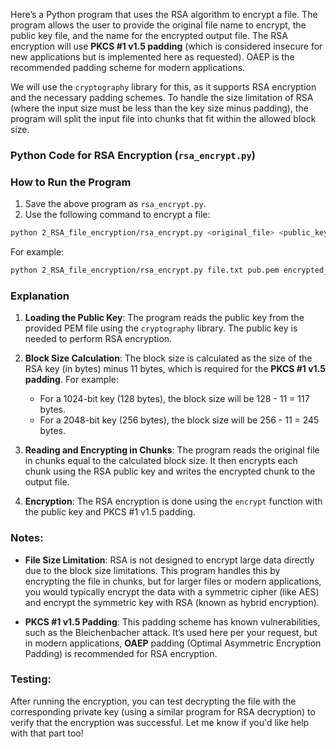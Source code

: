 Here’s a Python program that uses the RSA algorithm to encrypt a file. The program allows the user to provide the original file name to encrypt, the public key file, and the name for the encrypted output file. The RSA encryption will use **PKCS #1 v1.5 padding** (which is considered insecure for new applications but is implemented here as requested). OAEP is the recommended padding scheme for modern applications.

We will use the `cryptography` library for this, as it supports RSA encryption and the necessary padding schemes. To handle the size limitation of RSA (where the input size must be less than the key size minus padding), the program will split the input file into chunks that fit within the allowed block size.

### Python Code for RSA Encryption (`rsa_encrypt.py`)

### How to Run the Program

1. Save the above program as `rsa_encrypt.py`.
2. Use the following command to encrypt a file:

```bash
python 2_RSA_file_encryption/rsa_encrypt.py <original_file> <public_key_file> <encrypted_file>
```

For example:

```bash
python 2_RSA_file_encryption/rsa_encrypt.py file.txt pub.pem encrypted_file.bin
```

### Explanation

1. **Loading the Public Key**: The program reads the public key from the provided PEM file using the `cryptography` library. The public key is needed to perform RSA encryption.
   
2. **Block Size Calculation**: The block size is calculated as the size of the RSA key (in bytes) minus 11 bytes, which is required for the **PKCS #1 v1.5 padding**. For example:
   - For a 1024-bit key (128 bytes), the block size will be 128 - 11 = 117 bytes.
   - For a 2048-bit key (256 bytes), the block size will be 256 - 11 = 245 bytes.

3. **Reading and Encrypting in Chunks**: The program reads the original file in chunks equal to the calculated block size. It then encrypts each chunk using the RSA public key and writes the encrypted chunk to the output file.

4. **Encryption**: The RSA encryption is done using the `encrypt` function with the public key and PKCS #1 v1.5 padding.


### Notes:
- **File Size Limitation**: RSA is not designed to encrypt large data directly due to the block size limitations. This program handles this by encrypting the file in chunks, but for larger files or modern applications, you would typically encrypt the data with a symmetric cipher (like AES) and encrypt the symmetric key with RSA (known as hybrid encryption).
  
- **PKCS #1 v1.5 Padding**: This padding scheme has known vulnerabilities, such as the Bleichenbacher attack. It’s used here per your request, but in modern applications, **OAEP** padding (Optimal Asymmetric Encryption Padding) is recommended for RSA encryption.

### Testing:
After running the encryption, you can test decrypting the file with the corresponding private key (using a similar program for RSA decryption) to verify that the encryption was successful. Let me know if you'd like help with that part too!